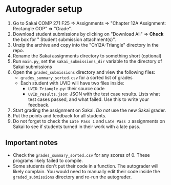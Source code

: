 # Autograder setup
1. Go to Sakai COMP 271 F25 => Assignments => "Chapter 12A Assignment: Rectangle OOP" => "Grade".
2. Download student submissions by clicking on "Download All" => **Check** the box for " Student submission attachment(s)".
3. Unzip the archive and copy into the "Ch12A-Triangle" directory in the repo. 
4. Rename the Sakai assignments directory to something short (optional) 
5. Run `main.py`, set the `sakai_submissions_dir` variable to the directory of Sakai submissions
6. Open the `graded_submissions` directory and view the following files:
   * `grades_summary_sorted.csv` for a sorted list of grades
   * Each student with UVID will have two files inside:
     * `UVID_Triangle.py`: their source code
     * `UVID_results.json`: JSON with the test case results. Lists what test cases passed, and what failed. Use this to write your feedback.
7. Start grading the assignment on Sakai. _Do not_ use the new Sakai grader. 
8. Put the points and feedback for all students.
9. Do not forget to check the `Late Pass 1` and `Late Pass 2` assignments on Sakai to see if students turned in their work with a late pass.

## Important notes
* Check the `grades_summary_sorted.csv` for any scores of 0. These programs likely failed to compile.
* Some students don't put their code in a function. The autograder will likely complain. You would need to manually edit their code inside the `graded_submissions` directory and re-run the autograder.
